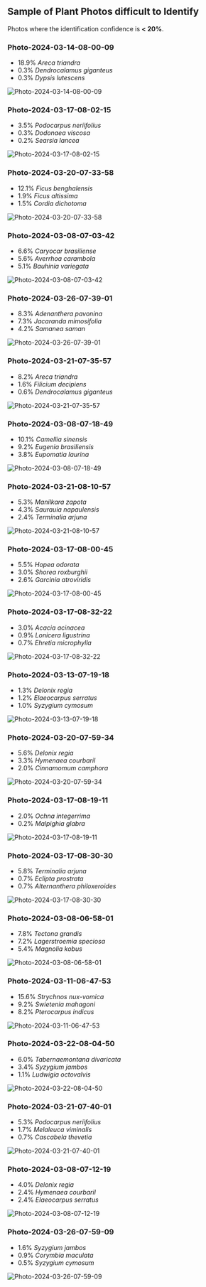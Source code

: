 ## Sample of Plant Photos difficult to Identify

Photos where the identification confidence is **< 20%**.

### Photo-2024-03-14-08-00-09

* 18.9% *Areca triandra*
* 0.3% *Dendrocalamus giganteus*
* 0.3% *Dypsis lutescens*

![Photo-2024-03-14-08-00-09](data/images/Photo-2024-03-14-08-00-09.jpg)

### Photo-2024-03-17-08-02-15

* 3.5% *Podocarpus neriifolius*
* 0.3% *Dodonaea viscosa*
* 0.2% *Searsia lancea*

![Photo-2024-03-17-08-02-15](data/images/Photo-2024-03-17-08-02-15.jpg)

### Photo-2024-03-20-07-33-58

* 12.1% *Ficus benghalensis*
* 1.9% *Ficus altissima*
* 1.5% *Cordia dichotoma*

![Photo-2024-03-20-07-33-58](data/images/Photo-2024-03-20-07-33-58.jpg)

### Photo-2024-03-08-07-03-42

* 6.6% *Caryocar brasiliense*
* 5.6% *Averrhoa carambola*
* 5.1% *Bauhinia variegata*

![Photo-2024-03-08-07-03-42](data/images/Photo-2024-03-08-07-03-42.jpg)

### Photo-2024-03-26-07-39-01

* 8.3% *Adenanthera pavonina*
* 7.3% *Jacaranda mimosifolia*
* 4.2% *Samanea saman*

![Photo-2024-03-26-07-39-01](data/images/Photo-2024-03-26-07-39-01.jpg)

### Photo-2024-03-21-07-35-57

* 8.2% *Areca triandra*
* 1.6% *Filicium decipiens*
* 0.6% *Dendrocalamus giganteus*

![Photo-2024-03-21-07-35-57](data/images/Photo-2024-03-21-07-35-57.jpg)

### Photo-2024-03-08-07-18-49

* 10.1% *Camellia sinensis*
* 9.2% *Eugenia brasiliensis*
* 3.8% *Eupomatia laurina*

![Photo-2024-03-08-07-18-49](data/images/Photo-2024-03-08-07-18-49.jpg)

### Photo-2024-03-21-08-10-57

* 5.3% *Manilkara zapota*
* 4.3% *Saurauia napaulensis*
* 2.4% *Terminalia arjuna*

![Photo-2024-03-21-08-10-57](data/images/Photo-2024-03-21-08-10-57.jpg)

### Photo-2024-03-17-08-00-45

* 5.5% *Hopea odorata*
* 3.0% *Shorea roxburghii*
* 2.6% *Garcinia atroviridis*

![Photo-2024-03-17-08-00-45](data/images/Photo-2024-03-17-08-00-45.jpg)

### Photo-2024-03-17-08-32-22

* 3.0% *Acacia acinacea*
* 0.9% *Lonicera ligustrina*
* 0.7% *Ehretia microphylla*

![Photo-2024-03-17-08-32-22](data/images/Photo-2024-03-17-08-32-22.jpg)

### Photo-2024-03-13-07-19-18

* 1.3% *Delonix regia*
* 1.2% *Elaeocarpus serratus*
* 1.0% *Syzygium cymosum*

![Photo-2024-03-13-07-19-18](data/images/Photo-2024-03-13-07-19-18.jpg)

### Photo-2024-03-20-07-59-34

* 5.6% *Delonix regia*
* 3.3% *Hymenaea courbaril*
* 2.0% *Cinnamomum camphora*

![Photo-2024-03-20-07-59-34](data/images/Photo-2024-03-20-07-59-34.jpg)

### Photo-2024-03-17-08-19-11

* 2.0% *Ochna integerrima*
* 0.2% *Malpighia glabra*

![Photo-2024-03-17-08-19-11](data/images/Photo-2024-03-17-08-19-11.jpg)

### Photo-2024-03-17-08-30-30

* 5.8% *Terminalia arjuna*
* 0.7% *Eclipta prostrata*
* 0.7% *Alternanthera philoxeroides*

![Photo-2024-03-17-08-30-30](data/images/Photo-2024-03-17-08-30-30.jpg)

### Photo-2024-03-08-06-58-01

* 7.8% *Tectona grandis*
* 7.2% *Lagerstroemia speciosa*
* 5.4% *Magnolia kobus*

![Photo-2024-03-08-06-58-01](data/images/Photo-2024-03-08-06-58-01.jpg)

### Photo-2024-03-11-06-47-53

* 15.6% *Strychnos nux-vomica*
* 9.2% *Swietenia mahagoni*
* 8.2% *Pterocarpus indicus*

![Photo-2024-03-11-06-47-53](data/images/Photo-2024-03-11-06-47-53.jpg)

### Photo-2024-03-22-08-04-50

* 6.0% *Tabernaemontana divaricata*
* 3.4% *Syzygium jambos*
* 1.1% *Ludwigia octovalvis*

![Photo-2024-03-22-08-04-50](data/images/Photo-2024-03-22-08-04-50.jpg)

### Photo-2024-03-21-07-40-01

* 5.3% *Podocarpus neriifolius*
* 1.7% *Melaleuca viminalis*
* 0.7% *Cascabela thevetia*

![Photo-2024-03-21-07-40-01](data/images/Photo-2024-03-21-07-40-01.jpg)

### Photo-2024-03-08-07-12-19

* 4.0% *Delonix regia*
* 2.4% *Hymenaea courbaril*
* 2.4% *Elaeocarpus serratus*

![Photo-2024-03-08-07-12-19](data/images/Photo-2024-03-08-07-12-19.jpg)

### Photo-2024-03-26-07-59-09

* 1.6% *Syzygium jambos*
* 0.9% *Corymbia maculata*
* 0.5% *Syzygium cymosum*

![Photo-2024-03-26-07-59-09](data/images/Photo-2024-03-26-07-59-09.jpg)
